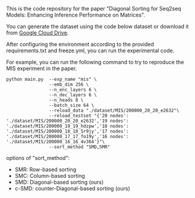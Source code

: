 This is the code repository for the paper "Diagonal Sorting for Seq2seq Models: Enhancing Inference Performance on Matrices".

You can generate the dataset using the code below dataset or download it from [Google Cloud Drive](https://drive.google.com/file/d/1r9OVIqI5fz7m2cI5fT9DoVTW1Oe0VZl6/view?usp=drive_link).

After configuring the environment according to the provided requirements.txt and freeze.yml, you can run the experimental code.

For example, you can run the following command to try to reproduce the MIS experiment in the paper.
```
python main.py  --exp_name "mis" \
                --emb_dim 256 \
                --n_enc_layers 6 \
                --n_dec_layers 6 \
                --n_heads 8 \
                --batch_size 64 \
                --reload_data "./dataset/MIS/200000_20_20_e2632"\
                --reload_testset "{'20 nodes': './dataset/MIS/200000_20_20_e2632','19 nodes': './dataset/MIS/200000_19_19_hdzpw','18 nodes': './dataset/MIS/200000_18_18_5r9jy','17 nodes': './dataset/MIS/200000_17_17_fo19y','16 nodes': './dataset/MIS/200000_16_16_4v364'}"\
                --sort_method "SMD,SMR"
```

options of "sort_method":
 - SMR: Row-based sorting
 - SMC: Column-based sorting
 - SMD: Diagonal-based sorting (ours)
 - c-SMD: counter-Diagonal-based sorting (ours)
